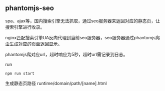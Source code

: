 ## phantomjs-seo

spa、ajax等，国内搜索引擎无法抓取，通过seo服务器来返回对应的静态页，让搜索引擎进行收录。

nginx匹配搜索引擎UA反向代理到当前seo服务器，seo服务器通过phantomjs爬虫生成对应的页面返回显示。

phantomjs爬对应url，超时响应为5秒，超时url需记录到日志。

run

    npm run start


生成静态页路径 runtime/domain/path/[name].html


